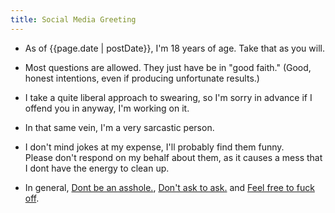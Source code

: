 ```yaml
---
title: Social Media Greeting
---
```


- As of {{page.date | postDate}}, I'm 18 years of age. Take that as you will.

- Most questions are allowed. They just have be in "good faith."
(Good, honest intentions, even if producing unfortunate results.)

- I take a quite liberal approach to swearing, so I'm sorry in advance if I offend you in anyway, I'm working on it.

- In that same vein, I'm a very sarcastic person.

- I don't mind jokes at my expense, I'll probably find them funny. <br>
Please don't respond on my behalf about them, as it causes a mess that I dont have the energy to clean up.

- In general, [Dont be an asshole.](https://asshole.fyi), [Don't ask to ask.](https://dontasktoask.com) and [Feel free to fuck off](https://fftfo.laker.tech).